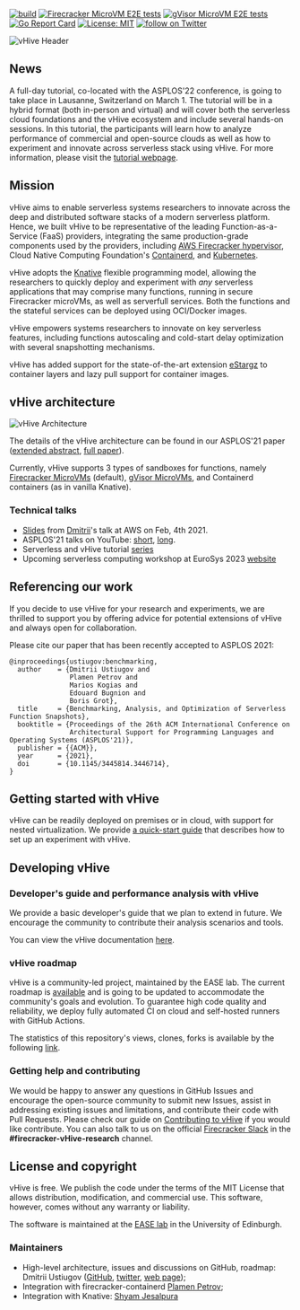 [![build](https://github.com/vhive-serverless/vhive/workflows/vHive%20build%20tests/badge.svg)](https://github.com/vhive-serverless/vhive/actions)
[![Firecracker MicroVM E2E tests](https://github.com/vhive-serverless/vHive/actions/workflows/firecracker_cri_tests.yml/badge.svg)](https://github.com/vhive-serverless/vHive/actions/workflows/firecracker_cri_tests.yml)
[![gVisor MicroVM E2E tests](https://github.com/vhive-serverless/vHive/actions/workflows/gvisor_cri_tests.yml/badge.svg)](https://github.com/vhive-serverless/vHive/actions/workflows/gvisor_cri_tests.yml)
[![Go Report Card](https://goreportcard.com/badge/github.com/vhive-serverless/vhive)](https://goreportcard.com/report/github.com/vhive-serverless/vhive)
[![License: MIT](https://img.shields.io/badge/License-MIT-yellow.svg)](https://opensource.org/licenses/MIT)
<a href="https://twitter.com/intent/follow?screen_name=ease_lab" target="_blank">
<img src="https://img.shields.io/twitter/follow/ease_lab?style=social&logo=twitter" alt="follow on Twitter"></a>

![vHive Header](docs/figures/vhive_hdr.jpg)

## News

A full-day tutorial, co-located with the ASPLOS'22 conference, is going to take place in Lausanne, Switzerland on March 1. The tutorial will be in a hybrid format (both in-person and virtual) and will cover both the serverless cloud foundations and the vHive ecosystem and include several hands-on sessions. In this tutorial, the participants will learn how to analyze performance of commercial and open-source clouds as well as how to experiment and innovate across serverless stack using vHive. For more information, please visit the [tutorial webpage](https://ease-lab.github.io/vhive-asplos22).

## Mission

vHive aims to enable serverless systems researchers to innovate across the deep and distributed software stacks
of a modern serverless platform. Hence, we built vHive to be representative of the leading
Function-as-a-Service (FaaS) providers, integrating the same production-grade components used by the providers, including
[AWS Firecracker hypervisor](https://firecracker-microvm.github.io/),
Cloud Native Computing Foundation's [Containerd](https://containerd.io/),
and [Kubernetes](https://kubernetes.io/). 

vHive adopts the [Knative](https://knative.dev/) flexible programming model, allowing the researchers to quickly deploy
and experiment with *any* serverless applications that may comprise many functions,
running in secure Firecracker microVMs, as well as serverfull services.
Both the functions and the stateful services can be deployed using OCI/Docker images.

vHive empowers systems researchers to innovate on key serverless features,
including functions autoscaling and cold-start delay optimization with several snapshotting mechanisms.

vHive has added support for the state-of-the-art extension [eStargz](https://github.com/containerd/stargz-snapshotter) to container layers and lazy pull support for container images.


## vHive architecture

![vHive Architecture](docs/figures/vhive_architecture.jpg)

The details of the vHive architecture can be found in our ASPLOS'21 paper
([extended abstract](https://asplos-conference.org/abstracts/asplos21-paper212-extended_abstract.pdf),
[full paper](docs/papers/REAP_ASPLOS21.pdf)).

Currently, vHive supports 3 types of sandboxes for functions, namely
[Firecracker MicroVMs](https://firecracker-microvm.github.io/) (default),
[gVisor MicroVMs](https://gvisor.dev/),
and Containerd containers (as in vanilla Knative).


### Technical talks

* [Slides](docs/talks/vHive_REAP_@AWS_04_02_2021.pdf) from
[Dmitrii](https://ustiugov.github.io)'s talk at AWS on Feb, 4th 2021.
* ASPLOS'21 talks on YouTube:
[short](https://www.youtube.com/watch?v=w1vGb0X0SUQ), [long](https://www.youtube.com/watch?v=zfLd_MTGOA8).
* Serverless and vHive tutorial [series](https://www.youtube.com/playlist?list=PLVdxPJaekjWqBsEUwnrYRQCaMqvcDVsBE)
* Upcoming serverless computing workshop at EuroSys 2023 [website](https://vhive-serverless.github.io/sesame-eurosys23)


## Referencing our work

If you decide to use vHive for your research and experiments, we are thrilled to support you by offering
advice for potential extensions of vHive and always open for collaboration.

Please cite our paper that has been recently accepted to ASPLOS 2021:
```
@inproceedings{ustiugov:benchmarking,
  author    = {Dmitrii Ustiugov and
               Plamen Petrov and
               Marios Kogias and
               Edouard Bugnion and
               Boris Grot},
  title     = {Benchmarking, Analysis, and Optimization of Serverless Function Snapshots},
  booktitle = {Proceedings of the 26th ACM International Conference on
               Architectural Support for Programming Languages and Operating Systems (ASPLOS'21)},
  publisher = {{ACM}},
  year      = {2021},
  doi       = {10.1145/3445814.3446714},
}
```


## Getting started with vHive

vHive can be readily deployed on premises or in cloud, with support for nested virtualization.
We provide [a quick-start guide](docs/quickstart_guide.md)
that describes how to set up an experiment with vHive.


## Developing vHive

### Developer's guide and performance analysis with vHive

We provide a basic developer's guide that we plan to extend in future.
We encourage the community to contribute their analysis scenarios and tools.

You can view the vHive documentation [here](https://pkg.go.dev/github.com/vhive-serverless/vhive).

### vHive roadmap

vHive is a community-led project, maintained by the EASE lab.
The current roadmap is [available](https://github.com/vhive-serverless/vhive/projects/1)
and is going to be updated to accommodate the community's goals and evolution.
To guarantee high code quality and reliability, we deploy fully automated CI
on cloud and self-hosted runners with GitHub Actions.

The statistics of this repository's views, clones, forks is available by the following
[link](https://vhive-serverless.github.io/vhive.github.io/vhive-serverless/vhive/latest-report/report.html).


### Getting help and contributing

We would be happy to answer any questions in GitHub Issues and encourage the open-source community
to submit new Issues, assist in addressing existing issues and limitations, and contribute their code with Pull Requests.
Please check our guide on [Contributing to vHive](docs/contributing_to_vhive.md) if you would like contribute.
You can also talk to us on the official
[Firecracker Slack](https://join.slack.com/t/firecracker-microvm/shared_invite/zt-oxbm7tqt-GLlze9zZ7sdRSDY6OnXXHg)
in the **#firecracker-vHive-research** channel.


## License and copyright

vHive is free. We publish the code under the terms of the MIT License that allows distribution, modification, and commercial use.
This software, however, comes without any warranty or liability.

The software is maintained at the [EASE lab](https://easelab.inf.ed.ac.uk/) in the University of Edinburgh.


### Maintainers

* High-level architecture, issues and discussions on GitHub, roadmap: Dmitrii Ustiugov ([GitHub](https://github.com/ustiugov),
[twitter](https://twitter.com/DmitriiUstiugov), [web page](https://ustiugov.github.io));
* Integration with firecracker-containerd [Plamen Petrov](https://github.com/plamenmpetrov);
* Integration with Knative: [Shyam Jesalpura](https://github.com/shyamjesal)
